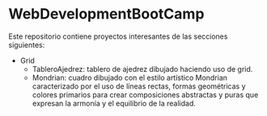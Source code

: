 # WebDevelopmentBootCamp

Este repositorio contiene proyectos interesantes de las secciones siguientes:

- Grid
  - TableroAjedrez: tablero de ajedrez dibujado haciendo uso de grid.
  - Mondrian: cuadro dibujado con el estilo artístico Mondrian caracterizado por el uso de líneas rectas, formas geométricas y colores primarios para crear composiciones abstractas y puras que expresan la armonía y el equilibrio de la realidad.
